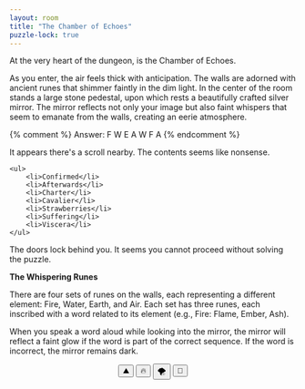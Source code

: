 ```yaml
---
layout: room
title: "The Chamber of Echoes"
puzzle-lock: true
---
```


At the very heart of the dungeon, is the Chamber of Echoes.

As you enter, the air feels thick with anticipation. The walls are adorned with ancient runes that shimmer faintly in the dim light. In the center of the room stands a large stone pedestal, upon which rests a beautifully crafted silver mirror. The mirror reflects not only your image but also faint whispers that seem to emanate from the walls, creating an eerie atmosphere.

{% comment %}
Answer: F W E A W F A
{% endcomment %}
<!-- <audio controls>
  <source src="{{ '/assets/audio/whispers.wav' | relative_url }}" type="audio/wav">
   
</audio> -->

<div class="scroll">
    It appears there's a scroll nearby. The contents seems like nonsense.

    <ul>
        <li>Confirmed</li>
        <li>Afterwards</li>
        <li>Charter</li>
        <li>Cavalier</li>
        <li>Strawberries</li>
        <li>Suffering</li>
        <li>Viscera</li>
    </ul>
</div>

The doors lock behind you. It seems you cannot proceed without solving the puzzle.

<p class="puzzle" data-puzzle-name="The Whispering Runes">
<b>The Whispering Runes</b>

There are four sets of runes on the walls, each representing a different element: Fire, Water, Earth, and Air. Each set has three runes, each inscribed with a word related to its element (e.g., Fire: Flame, Ember, Ash).

When you speak a word aloud while looking into the mirror, the mirror will reflect a faint glow if the word is part of the correct sequence. If the word is incorrect, the mirror remains dark.
<div style="text-align:center">
    <button>⛰️</button>
    <button>🔥</button>
    <button>🌪️</button>
    <button>🌊</button>
</div>
<p id="message"></p>

<script>
    const correctOrder = ['⛰️', '🔥', '🌪️', '🌊', '🔥', '🌊', '🌪️'];
    let userOrder = [];

    const buttons = document.querySelectorAll('button');
    buttons.forEach(button => {
        button.addEventListener('click', () => {
            userOrder.push(button.textContent);
            checkOrder();
        });
    });

    function checkOrder() {
        const currentIndex = userOrder.length - 1;
        if (userOrder[currentIndex] !== correctOrder[currentIndex]) {
            document.getElementById('message').textContent = 'Wrong order! Try again.';
            userOrder = []; // Reset the order
        } else if (userOrder.length === correctOrder.length) {
            document.getElementById('message').textContent = 'The Doors Unlock!';
        } else {
            document.getElementById('message').textContent = '';
        }
    }
</script>

</p>
